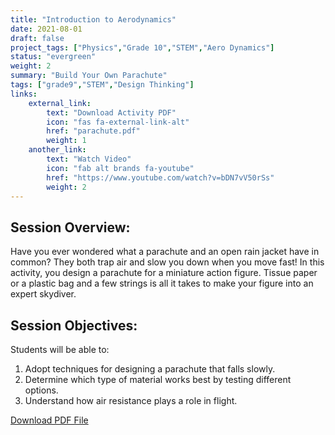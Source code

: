 ```yaml
---
title: "Introduction to Aerodynamics"
date: 2021-08-01
draft: false
project_tags: ["Physics","Grade 10","STEM","Aero Dynamics"]
status: "evergreen"
weight: 2
summary: "Build Your Own Parachute"
tags: ["grade9","STEM","Design Thinking"]
links:
    external_link:
        text: "Download Activity PDF"
        icon: "fas fa-external-link-alt"
        href: "parachute.pdf"
        weight: 1
    another_link:
        text: "Watch Video"
        icon: "fab alt brands fa-youtube"
        href: "https://www.youtube.com/watch?v=bDN7vV50rSs"
        weight: 2
---
```


## Session Overview:
Have you ever wondered what a parachute and an open rain jacket have in common? They both trap air and slow you down when you move fast! In this activity, you design a parachute for a miniature action figure. Tissue paper or a plastic bag and a few strings is all it takes to make your figure into an expert skydiver.

## Session Objectives:
Students will be able to:
1. Adopt techniques for designing a parachute that falls slowly.
2. Determine which type of material works best by testing different options.
3. Understand how air resistance plays a role in flight.

[Download PDF File](parachute.pdf)
